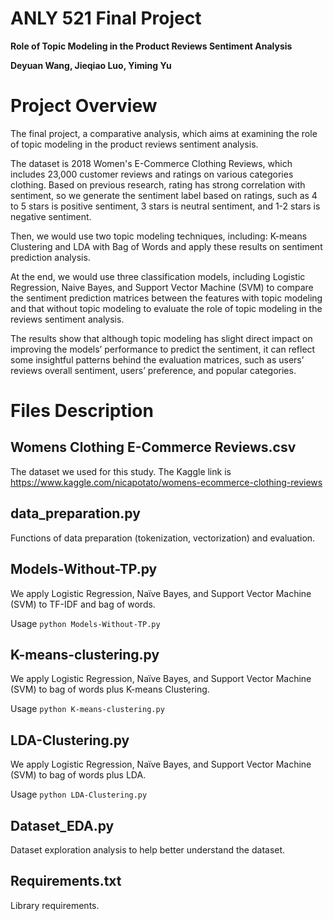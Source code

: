# ANLY 521 Final Project 

**Role of Topic Modeling in the Product Reviews Sentiment Analysis** 

**Deyuan Wang, Jieqiao Luo, Yiming Yu**


# Project Overview

The final project, a comparative analysis, which aims at examining the role of topic modeling in the product reviews sentiment analysis. 

The dataset is 2018 Women's E-Commerce Clothing Reviews, which includes 23,000 customer reviews and ratings on various categories clothing. Based on previous research, rating has strong correlation with sentiment, so we generate the sentiment label based on ratings, such as 4 to 5 stars is positive sentiment, 3 stars is neutral sentiment, and 1-2 stars is negative sentiment. 

Then, we would use two topic modeling techniques, including: K-means Clustering and LDA with Bag of Words and apply these results on sentiment prediction analysis. 

At the end, we would use three classification models, including Logistic Regression, Naive Bayes, and Support Vector Machine (SVM) to compare the sentiment prediction matrices between the features with topic modeling and that without topic modeling to evaluate the role of topic modeling in the reviews sentiment analysis. 

The results show that although topic modeling has slight direct impact on improving the models’ performance to predict the sentiment, it can reflect some insightful patterns behind the evaluation matrices, such as users’ reviews overall sentiment, users’ preference, and popular categories. 

# Files Description

## Womens Clothing E-Commerce Reviews.csv

The dataset we used for this study. The Kaggle link is https://www.kaggle.com/nicapotato/womens-ecommerce-clothing-reviews

## data_preparation.py

Functions of data preparation (tokenization, vectorization) and evaluation.

## Models-Without-TP.py

We apply Logistic Regression, Naïve Bayes, and Support Vector Machine (SVM) to TF-IDF and bag of words.

Usage `python Models-Without-TP.py`

## K-means-clustering.py

We apply Logistic Regression, Naïve Bayes, and Support Vector Machine (SVM) to bag of words plus K-means Clustering.

Usage `python K-means-clustering.py`

## LDA-Clustering.py

We apply Logistic Regression, Naïve Bayes, and Support Vector Machine (SVM) to bag of words plus LDA.

Usage `python LDA-Clustering.py`

## Dataset_EDA.py

Dataset exploration analysis to help better understand the dataset.

## Requirements.txt

 Library requirements.
